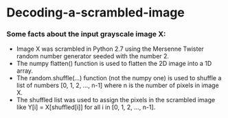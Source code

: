 # Decoding-a-scrambled-image

### Some facts about the input grayscale image X:
* Image X was scrambled in Python 2.7 using the Mersenne Twister random number generator seeded with the number 2.
* The numpy flatten() function is used to flatten the 2D image into a 1D array.
* The random.shuffle(...) function (not the numpy one) is used to shuffle a list of numbers [0, 1, 2, …, n-1] where n is the number of pixels in image X.
* The shuffled list was used to assign the pixels in the scrambled image like Y[i] = X[shuffled[i]] for all i in [0, 1, 2, …, n-1].

